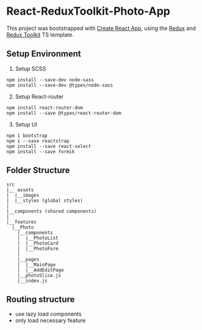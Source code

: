 # React-ReduxToolkit-Photo-App

This project was bootstrapped with [Create React App](https://github.com/facebook/create-react-app), using the [Redux](https://redux.js.org/) and [Redux Toolkit](https://redux-toolkit.js.org/) TS template.

## Setup Environment

1. Setup SCSS

```
npm install --save-dev node-sass
npm install --save-dev @types/node-sass
```

2. Setup React-router

```
npm install react-router-dom
npm install --save @types/react-router-dom
```

3. Setup UI

```
npm i bootstrap
npm i --save reactstrap
npm install --save react-select
npm install --save formik
```

## Folder Structure

```
src
|__ assets
|  |__images
|  |__styles (global styles)
|
|__components (shared components)
|
|__features
  |__Photo
    |__components
    |  |__PhotoList
    |  |__PhotoCard
    |  |__PhotoForm
    |
    |__pages
    |  |__MainPage
    |  |__AddEditPage
    |__photoSlice.js
    |__index.js
```

## Routing structure

-   use lazy load components
-   only load necessary feature
